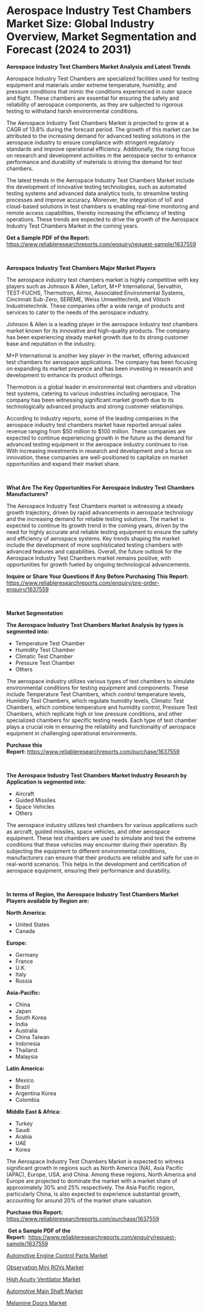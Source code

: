 <p><h1>Aerospace Industry Test Chambers Market Size: Global Industry Overview, Market Segmentation and Forecast (2024 to 2031)</h1></p><p><strong>Aerospace Industry Test Chambers Market Analysis and Latest Trends</strong></p>
<p><p>Aerospace Industry Test Chambers are specialized facilities used for testing equipment and materials under extreme temperature, humidity, and pressure conditions that mimic the conditions experienced in outer space and flight. These chambers are essential for ensuring the safety and reliability of aerospace components, as they are subjected to rigorous testing to withstand harsh environmental conditions.</p><p>The Aerospace Industry Test Chambers Market is projected to grow at a CAGR of 13.8% during the forecast period. The growth of this market can be attributed to the increasing demand for advanced testing solutions in the aerospace industry to ensure compliance with stringent regulatory standards and improve operational efficiency. Additionally, the rising focus on research and development activities in the aerospace sector to enhance performance and durability of materials is driving the demand for test chambers.</p><p>The latest trends in the Aerospace Industry Test Chambers Market include the development of innovative testing technologies, such as automated testing systems and advanced data analytics tools, to streamline testing processes and improve accuracy. Moreover, the integration of IoT and cloud-based solutions in test chambers is enabling real-time monitoring and remote access capabilities, thereby increasing the efficiency of testing operations. These trends are expected to drive the growth of the Aerospace Industry Test Chambers Market in the coming years.</p></p>
<p><strong>Get a Sample PDF of the Report:&nbsp;</strong> <a href="https://www.reliableresearchreports.com/enquiry/request-sample/1637559">https://www.reliableresearchreports.com/enquiry/request-sample/1637559</a></p>
<p>&nbsp;</p>
<p><strong>Aerospace Industry Test Chambers Major Market Players</strong></p>
<p><p>The aerospace industry test chambers market is highly competitive with key players such as Johnson & Allen, Lefort, M+P International, Servathin, TEST-FUCHS, Thermotron, Airmo, Associated Environmental Systems, Cincinnati Sub-Zero, SEREME, Weiss Umwelttechnik, and Vötsch Industrietechnik. These companies offer a wide range of products and services to cater to the needs of the aerospace industry.</p><p>Johnson & Allen is a leading player in the aerospace industry test chambers market known for its innovative and high-quality products. The company has been experiencing steady market growth due to its strong customer base and reputation in the industry.</p><p>M+P International is another key player in the market, offering advanced test chambers for aerospace applications. The company has been focusing on expanding its market presence and has been investing in research and development to enhance its product offerings.</p><p>Thermotron is a global leader in environmental test chambers and vibration test systems, catering to various industries including aerospace. The company has been witnessing significant market growth due to its technologically advanced products and strong customer relationships.</p><p>According to industry reports, some of the leading companies in the aerospace industry test chambers market have reported annual sales revenue ranging from $50 million to $100 million. These companies are expected to continue experiencing growth in the future as the demand for advanced testing equipment in the aerospace industry continues to rise. With increasing investments in research and development and a focus on innovation, these companies are well-positioned to capitalize on market opportunities and expand their market share.</p></p>
<p>&nbsp;</p>
<p><strong>What Are The Key Opportunities For Aerospace Industry Test Chambers Manufacturers?</strong></p>
<p><p>The Aerospace Industry Test Chambers market is witnessing a steady growth trajectory, driven by rapid advancements in aerospace technology and the increasing demand for reliable testing solutions. The market is expected to continue its growth trend in the coming years, driven by the need for highly accurate and reliable testing equipment to ensure the safety and efficiency of aerospace systems. Key trends shaping the market include the development of more sophisticated testing chambers with advanced features and capabilities. Overall, the future outlook for the Aerospace Industry Test Chambers market remains positive, with opportunities for growth fueled by ongoing technological advancements.</p></p>
<p><strong>Inquire or Share Your Questions If Any Before Purchasing This Report:</strong> <a href="https://www.reliableresearchreports.com/enquiry/pre-order-enquiry/1637559">https://www.reliableresearchreports.com/enquiry/pre-order-enquiry/1637559</a></p>
<p>&nbsp;</p>
<p><strong>Market Segmentation</strong></p>
<p><strong>The Aerospace Industry Test Chambers Market Analysis by types is segmented into:</strong></p>
<p><ul><li>Temperature Test Chamber</li><li>Humidity Test Chamber</li><li>Climatic Test Chamber</li><li>Pressure Test Chamber</li><li>Others</li></ul></p>
<p><p>The aerospace industry utilizes various types of test chambers to simulate environmental conditions for testing equipment and components. These include Temperature Test Chambers, which control temperature levels, Humidity Test Chambers, which regulate humidity levels, Climatic Test Chambers, which combine temperature and humidity control, Pressure Test Chambers, which replicate high or low pressure conditions, and other specialized chambers for specific testing needs. Each type of test chamber plays a crucial role in ensuring the reliability and functionality of aerospace equipment in challenging operational environments.</p></p>
<p><strong>Purchase this Report:&nbsp;</strong><a href="https://www.reliableresearchreports.com/purchase/1637559">https://www.reliableresearchreports.com/purchase/1637559</a></p>
<p>&nbsp;</p>
<p><strong>The Aerospace Industry Test Chambers Market Industry Research by Application is segmented into:</strong></p>
<p><ul><li>Aircraft</li><li>Guided Missiles</li><li>Space Vehicles</li><li>Others</li></ul></p>
<p><p>The aerospace industry utilizes test chambers for various applications such as aircraft, guided missiles, space vehicles, and other aerospace equipment. These test chambers are used to simulate and test the extreme conditions that these vehicles may encounter during their operation. By subjecting the equipment to different environmental conditions, manufacturers can ensure that their products are reliable and safe for use in real-world scenarios. This helps in the development and certification of aerospace equipment, ensuring their performance and durability.</p></p>
<p>&nbsp;</p>
<p><strong>In terms of Region, the Aerospace Industry Test Chambers Market Players available by Region are:</strong></p>
<p>
    <p> <strong> North America: </strong>
        <ul>
            <li>United States</li>
            <li>Canada</li>
        </ul>
        </p> 
    <p> <strong> Europe: </strong>
        <ul>
            <li>Germany</li>
            <li>France</li>
            <li>U.K.</li>
            <li>Italy</li>
            <li>Russia</li>
        </ul>
        </p> 
    <p> <strong> Asia-Pacific: </strong>
        <ul>
            <li>China</li>
            <li>Japan</li>
            <li>South Korea</li>
            <li>India</li>
            <li>Australia</li>
            <li>China Taiwan</li>
            <li>Indonesia</li>
            <li>Thailand</li>
            <li>Malaysia</li>
        </ul>
        </p> 
    <p> <strong> Latin America: </strong>
        <ul>
            <li>Mexico</li>
            <li>Brazil</li>
            <li>Argentina Korea</li>
            <li>Colombia</li>
        </ul>
        </p> 
    <p> <strong> Middle East & Africa: </strong>
        <ul>
            <li>Turkey</li>
            <li>Saudi</li>
            <li>Arabia</li>
            <li>UAE</li>
            <li>Korea</li>
        </ul>
    </p>
    </p>
<p><p>The Aerospace Industry Test Chambers Market is expected to witness significant growth in regions such as North America (NA), Asia Pacific (APAC), Europe, USA, and China. Among these regions, North America and Europe are projected to dominate the market with a market share of approximately 30% and 25% respectively. The Asia Pacific region, particularly China, is also expected to experience substantial growth, accounting for around 20% of the market share valuation.</p></p>
<p><strong>Purchase this Report: </strong><a href="https://www.reliableresearchreports.com/purchase/1637559">https://www.reliableresearchreports.com/purchase/1637559</a></p>
<p>&nbsp;<strong>Get a Sample PDF of the Report:&nbsp;&nbsp;</strong><a href="https://www.reliableresearchreports.com/enquiry/request-sample/1637559">https://www.reliableresearchreports.com/enquiry/request-sample/1637559</a></p>
<p><strong></strong></p>
<p><p><a href="https://github.com/sougarounis/Market-Research-Report-List-1/blob/main/automotive-engine-control-parts-market.md">Automotive Engine Control Parts Market</a></p><p><a href="https://issuu.com/reportprime-2/docs/observation-mini-rovs-market-size-2030.pptx">Observation Mini ROVs Market</a></p><p><a href="https://medium.com/@judyolson40/high-acuity-ventilator-market-exploring-market-share-market-trends-and-future-growth-7596757f3253">High Acuity Ventilator Market</a></p><p><a href="https://github.com/marloy8/Market-Research-Report-List-3/blob/main/automotive-main-shaft-market.md">Automotive Main Shaft Market</a></p><p><a href="https://issuu.com/reportprime-2/docs/melamine-doors-market-size-2030.pptx">Melamine Doors Market</a></p></p>